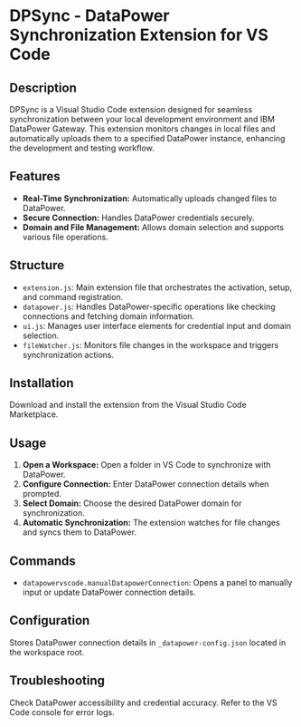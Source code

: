 # DPSync - DataPower Synchronization Extension for VS Code

## Description

DPSync is a Visual Studio Code extension designed for seamless synchronization between your local development environment and IBM DataPower Gateway. This extension monitors changes in local files and automatically uploads them to a specified DataPower instance, enhancing the development and testing workflow.

## Features

- **Real-Time Synchronization:** Automatically uploads changed files to DataPower.
- **Secure Connection:** Handles DataPower credentials securely.
- **Domain and File Management:** Allows domain selection and supports various file operations.

## Structure

- `extension.js`: Main extension file that orchestrates the activation, setup, and command registration.
- `datapower.js`: Handles DataPower-specific operations like checking connections and fetching domain information.
- `ui.js`: Manages user interface elements for credential input and domain selection.
- `fileWatcher.js`: Monitors file changes in the workspace and triggers synchronization actions.

## Installation

Download and install the extension from the Visual Studio Code Marketplace.

## Usage

1.  **Open a Workspace:** Open a folder in VS Code to synchronize with DataPower.
2.  **Configure Connection:** Enter DataPower connection details when prompted.
3.  **Select Domain:** Choose the desired DataPower domain for synchronization.
4.  **Automatic Synchronization:** The extension watches for file changes and syncs them to DataPower.

## Commands

- `datapowervscode.manualDatapowerConnection`: Opens a panel to manually input or update DataPower connection details.

## Configuration

Stores DataPower connection details in `_datapower-config.json` located in the workspace root.

## Troubleshooting

Check DataPower accessibility and credential accuracy. Refer to the VS Code console for error logs.

